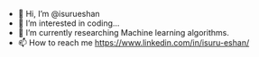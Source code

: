 - 👋 Hi, I’m @isurueshan
- 👀 I’m interested in coding...
- 🌱 I’m currently researching Machine learning algorithms.
- 📫 How to reach me https://www.linkedin.com/in/isuru-eshan/

<!---
isurueshan/isurueshan is a ✨ special ✨ repository because its `README.md` (this file) appears on your GitHub profile.
You can click the Preview link to take a look at your changes.
--->
